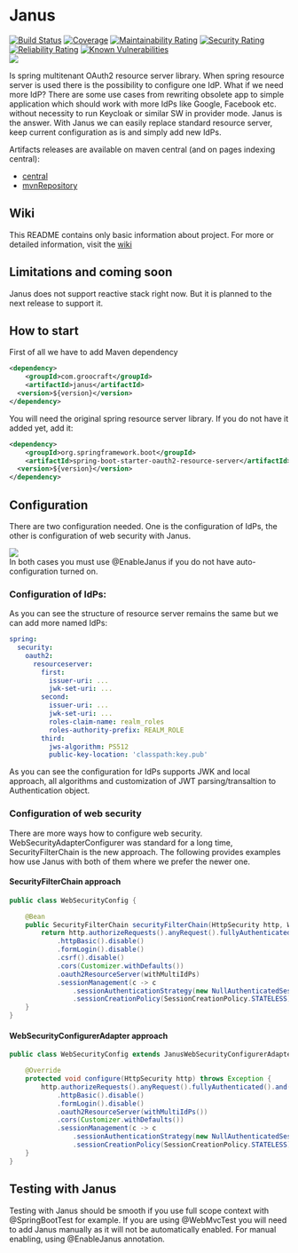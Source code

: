 # Janus
[![Build Status](https://travis-ci.com/Majlanky/janus.svg?branch=master)](https://travis-ci.com/Majlanky/janus)
[![Coverage](https://sonarcloud.io/api/project_badges/measure?project=com.groocraft%3Ajanus&metric=coverage)](https://sonarcloud.io/dashboard?id=com.groocraft%3Ajanus)
[![Maintainability Rating](https://sonarcloud.io/api/project_badges/measure?project=com.groocraft%3Ajanus&metric=sqale_rating)](https://sonarcloud.io/dashboard?id=com.groocraft%3Ajanus)
[![Security Rating](https://sonarcloud.io/api/project_badges/measure?project=com.groocraft%3Ajanus&metric=security_rating)](https://sonarcloud.io/dashboard?id=com.groocraft%3Ajanus)
[![Reliability Rating](https://sonarcloud.io/api/project_badges/measure?project=com.groocraft%3Ajanus&metric=reliability_rating)](https://sonarcloud.io/dashboard?id=com.groocraft%3Ajanus)
[![Known Vulnerabilities](https://snyk.io/test/github/majlanky/janus/badge.svg)](https://snyk.io/test/github/majlanky/janus)  
![](https://img.shields.io/badge/compatibility-JDK8%20and%20higher-purple)


Is spring multitenant OAuth2 resource server library. When spring resource server is used there is the possibility to configure one 
IdP. What if we need more IdP? There are some use cases from rewriting obsolete app to simple application which should work with more IdPs 
like Google, Facebook etc. without necessity to run Keycloak or similar SW in provider mode. Janus is the answer. With Janus we can
easily replace standard resource server, keep current configuration as is and simply add new IdPs.

Artifacts releases are available on maven central (and on pages indexing central):
* [central](https://repo1.maven.org/maven2/com/groocraft/janus/)
* [mvnRepository](https://mvnrepository.com/artifact/com.groocraft/janus)

## Wiki
This README contains only basic information about project. For more or detailed information, visit the [wiki](https://github.com/Majlanky/janus/wiki)

## Limitations and coming soon
Janus does not support reactive stack right now. But it is planned to the next release to support it.

## How to start
First of all we have to add Maven dependency
```xml
<dependency>
    <groupId>com.groocraft</groupId>
    <artifactId>janus</artifactId>
  <version>${version}</version>
</dependency>
```
You will need the original spring resource server library. If you do not have it added yet, add it:
```xml
<dependency>
    <groupId>org.springframework.boot</groupId>
    <artifactId>spring-boot-starter-oauth2-resource-server</artifactId>
  <version>${version}</version>
</dependency>
```

## Configuration
There are two configuration needed. One is the configuration of IdPs, the other is configuration of web security with Janus.

![](https://img.shields.io/badge/-Warning-red)  
In both cases you must use @EnableJanus if you do not have auto-configuration turned on.

### Configuration of IdPs:
As you can see the structure of resource server remains the same but we can add more named IdPs:
```yaml
spring:
  security:
    oauth2:
      resourceserver:
        first:
          issuer-uri: ...
          jwk-set-uri: ...
        second:
          issuer-uri: ...
          jwk-set-uri: ...
          roles-claim-name: realm_roles
          roles-authority-prefix: REALM_ROLE
        third:
          jws-algorithm: PS512
          public-key-location: 'classpath:key.pub'
```
As you can see the configuration for IdPs supports JWK and local approach, all algorithms and customization of JWT parsing/transaltion to
Authentication object.

### Configuration of web security
There are more ways how to configure web security. WebSecurityAdapterConfigurer was standard for a long time, SecurityFilterChain is the 
new approach. The following provides examples how use Janus with both of them where we prefer the newer one.

#### SecurityFilterChain approach
```java
public class WebSecurityConfig {

    @Bean
    public SecurityFilterChain securityFilterChain(HttpSecurity http, WithMultiIdPsCustomizer withMultiIdPs) throws Exception {
        return http.authorizeRequests().anyRequest().fullyAuthenticated().and()
            .httpBasic().disable()
            .formLogin().disable()
            .csrf().disable()
            .cors(Customizer.withDefaults())
            .oauth2ResourceServer(withMultiIdPs)
            .sessionManagement(c -> c
                .sessionAuthenticationStrategy(new NullAuthenticatedSessionStrategy())
                .sessionCreationPolicy(SessionCreationPolicy.STATELESS)).build();
    }
}
```

#### WebSecurityConfigurerAdapter approach
```java
public class WebSecurityConfig extends JanusWebSecurityConfigurerAdapter {

    @Override
    protected void configure(HttpSecurity http) throws Exception {
        http.authorizeRequests().anyRequest().fullyAuthenticated().and()
            .httpBasic().disable()
            .formLogin().disable()
            .oauth2ResourceServer(withMultiIdPs())
            .cors(Customizer.withDefaults())
            .sessionManagement(c -> c
                .sessionAuthenticationStrategy(new NullAuthenticatedSessionStrategy())
                .sessionCreationPolicy(SessionCreationPolicy.STATELESS));
    }
}
```

## Testing with Janus
Testing with Janus should be smooth if you use full scope context with @SpringBootTest for example. If you are using @WebMvcTest you will
need to add Janus manually as it will not be automatically enabled. For manual enabling, using @EnableJanus annotation.
